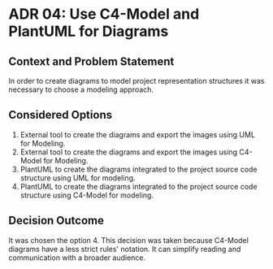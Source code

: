 # ADR 04: Use C4-Model and PlantUML for Diagrams

## Context and Problem Statement

In order to create diagrams to model project representation structures it was necessary to choose 
a modeling approach.

## Considered Options

1. External tool to create the diagrams and export the images using UML for Modeling.
2. External tool to create the diagrams and export the images using C4-Model for Modeling.
3. PlantUML to create the diagrams integrated to the project source code structure using UML for modeling.
4. PlantUML to create the diagrams integrated to the project source code structure using C4-Model for modeling.

## Decision Outcome

It was chosen the option 4. This decision was taken because C4-Model diagrams have a less strict rules' notation. It 
can simplify reading and communication with a broader audience.